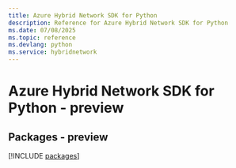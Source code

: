 ```yaml
---
title: Azure Hybrid Network SDK for Python
description: Reference for Azure Hybrid Network SDK for Python
ms.date: 07/08/2025
ms.topic: reference
ms.devlang: python
ms.service: hybridnetwork
---
```

# Azure Hybrid Network SDK for Python - preview
## Packages - preview
[!INCLUDE [packages](hybrid-network-index.md)]